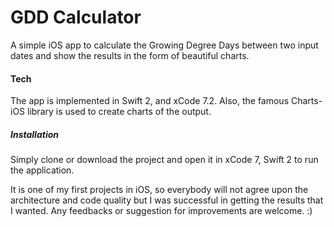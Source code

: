 # GDD Calculator
A simple iOS app to calculate the Growing Degree Days between two input dates and show the results in the form of beautiful charts.

#### Tech
The app is implemented in Swift 2, and xCode 7.2. Also, the famous Charts-iOS library is used to create charts of the output.

##### Installation

Simply clone or download the project and open it in xCode 7, Swift 2 to run the application.

It is one of my first projects in iOS, so everybody will not agree upon the architecture and code quality but I was successful in getting the results that I wanted. Any feedbacks or suggestion for improvements are welcome. :)
